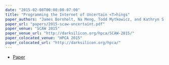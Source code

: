 ```yaml
---
date: "2015-02-08T00:00:00-07:00"
title: "Programming the Internet of Uncertain <T>hings"
paper_authors: "James Bornholt, Na Meng, Todd Mytkowicz, and Kathryn S. McKinley"
paper_url: "papers/2015-scaw-uncertaint.pdf"
paper_venue: "SCAW 2015"
paper_venue_url: "http://darksilicon.org/hpca/SCAW-2015/"
paper_colocated_venue: "HPCA 2015"
paper_colocated_url: "http://darksilicon.org/hpca/"
---
```


* [Paper](papers/2015-scaw-uncertaint.pdf)
